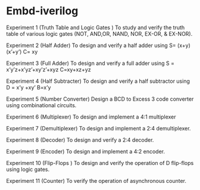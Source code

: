 # Embd-iverilog
Experiment 1 (Truth Table and Logic Gates )
To study and verify the truth table of various logic gates (NOT, AND,OR, NAND, NOR, EX-OR, & EX-NOR).

Experiment 2 (Half Adder)
To design and verify a half adder using S= (x+y)(x’+y’) C= xy

Experiment 3 (Full Adder)
To design and verify a full adder using
S = x’y’z+x’yz’+xy’z’+xyz C=xy+xz+yz

Experiment 4 (Half Subtracter)
To design and verify a half subtractor using D = x’y +xy’ B=x’y

Experiment 5 (Number Converter)
Design a BCD to Excess 3 code converter using combinational circuits.

Experiment 6 (Multiplexer)
To design and implement a 4:1 multiplexer

Experiment 7 (Demultiplexer)
To design and implement a 2:4 demultiplexer.

Experiment 8 (Decoder)
To design and verify a 2:4 decoder.

Experiment 9 (Encoder)
To design and implement a 4:2 encoder.

Experiment 10 (Flip-Flops )
To design and verify the operation of D flip-flops using logic gates.

Experiment 11 (Counter)
To verify the operation of asynchronous counter. 
